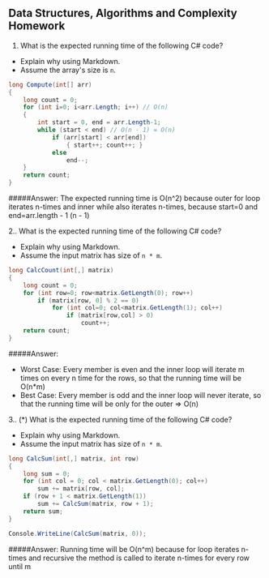 ## Data Structures, Algorithms and Complexity Homework

1. What is the expected running time of the following C# code?
  - Explain why using Markdown.
  - Assume the array's size is `n`.

  ```cs
  long Compute(int[] arr)
  {
      long count = 0;
      for (int i=0; i<arr.Length; i++) // O(n)
      {
          int start = 0, end = arr.Length-1;
          while (start < end) // O(n - 1) = O(n)
              if (arr[start] < arr[end])
                  { start++; count++; }
              else 
                  end--;
      }
      return count;
  }
  ```
	
#####Answer: 
The expected running time is O(n^2) because outer for loop iterates n-times and inner while also iterates n-times, because start=0 and end=arr.length - 1 (n - 1)

2.. What is the expected running time of the following C# code?
  - Explain why using Markdown.
  - Assume the input matrix has size of `n * m`.

  ```cs
  long CalcCount(int[,] matrix)
  {
      long count = 0;
      for (int row=0; row<matrix.GetLength(0); row++)
          if (matrix[row, 0] % 2 == 0)
              for (int col=0; col<matrix.GetLength(1); col++)
                  if (matrix[row,col] > 0)
                      count++;
      return count;
  }
  ```

#####Answer: 
- Worst Case: 
Every member is even and the inner loop will iterate m times on every n time for the rows, so that the running time will be O(n*m)
- Best Case: 
Every member is odd and the inner loop will never iterate, so that the running time will be only for the outer => O(n)

3.. (*) What is the expected running time of the following C# code?
  - Explain why using Markdown.
  - Assume the input matrix has size of `n * m`.

  ```cs
  long CalcSum(int[,] matrix, int row)
  {
      long sum = 0;
      for (int col = 0; col < matrix.GetLength(0); col++) 
          sum += matrix[row, col];
      if (row + 1 < matrix.GetLength(1)) 
          sum += CalcSum(matrix, row + 1);
      return sum;
  }
  
  Console.WriteLine(CalcSum(matrix, 0));
  ```
#####Answer: 
Running time will be O(n^m) because for loop iterates n-times and recursive the method is called to iterate n-times for every row until m